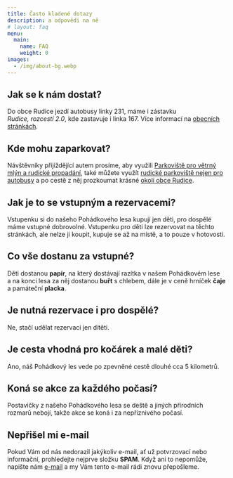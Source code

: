 ```yaml
---
title: Často kladené dotazy
description: a odpovědi na ně
# layout: faq
menu:
  main:
    name: FAQ
    weight: 0
images:
  - /img/about-bg.webp
---
```


## Jak se k nám dostat?

Do obce Rudice jezdí autobusy linky 231, máme i zástavku *Rudice, rozcestí 2.0*, kde zastavuje i linka 167. Více informací na [obecních stránkách](https://www.rudice.cz/informace/dopravni-informace).

## Kde mohu zaparkovat?

Návštěvníky přijíždějící autem prosíme, aby využili [Parkoviště pro větrný mlýn a rudické propadání](https://goo.gl/maps/EPPPv2R1ow9DStVRA), také můžete využít [rudické parkoviště nejen pro autobusy](https://goo.gl/maps/CzQHWSFEY9ATb72Y7) a po cestě z něj prozkoumat krásné [okolí obce Rudice](https://www.rudice.cz/pro-turisty/rudice-a-okoli).

## Jak je to se vstupným a rezervacemi?

Vstupenku si do našeho Pohádkového lesa kupují jen děti, pro dospělé máme vstupné dobrovolné. Vstupenku pro děti lze rezervovat na těchto stránkách, ale nelze ji koupit, kupuje se až na místě, a to pouze v hotovosti.

## Co vše dostanu za vstupné?

Děti dostanou **papír**, na který dostávají razítka v našem Pohádkovém lese a na konci lesa za něj dostanou **buřt** s chlebem, dále je v ceně hrníček **čaje** a památeční **placka**.

## Je nutná rezervace i pro dospělé?

Ne, stačí udělat rezervaci jen dítěti.

## Je cesta vhodná pro kočárek a malé děti?

Ano, náš Pohádkový les vede po zpevněné cestě dlouhé cca 5 kilometrů.

## Koná se akce za každého počasí?

Postavičky z našeho Pohádkového lesa se deště a jiných přírodních rozmarů nebojí, takže akce se koná i za nepříznivého počasí.

## Nepřišel mi e-mail

Pokud Vám od nás nedorazil jakýkoliv e-mail, ať už potvrzovací nebo informační, prohledejte nejprve složku **SPAM**. Když ani to nepomůže, napište nám [e-mail](mailto:pohles@rudickamladez.cz) a my Vám tento e-mail rádi znovu přepošleme.
